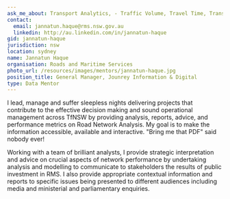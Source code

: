 ```yaml
---
ask_me_about: Transport Analytics, - Traffic Volume, Travel Time, Transport Network Performance, Crash Data, Incidents. Network Performance KPI's
contact:
  email: jannatun.haque@rms.nsw.gov.au
  linkedin: http://au.linkedin.com/in/jannatun-haque
gid: jannatun-haque
jurisdiction: nsw
location: sydney
name: Jannatun Haque
organisation: Roads and Maritime Services
photo_url: /resources/images/mentors/jannatun-haque.jpg
position_title: General Manager, Jounrey Information & Digital
type: Data Mentor
---
```


I lead, manage and suffer sleepless nights delivering projects that contribute to the effective decision making and sound operational management across TfNSW by providing analysis, reports, advice, and performance metrics on Road Network Analysis. My goal is to make the information accessible, available and interactive. "Bring me that PDF" said nobody ever!

Working with a team of brilliant analysts, I provide strategic interpretation and advice on crucial aspects of network performance by undertaking analysis and modelling to communicate to stakeholders the results of public investment in RMS. I also provide appropriate contextual information and reports to specific issues being presented to different audiences including media and ministerial and parliamentary enquiries.